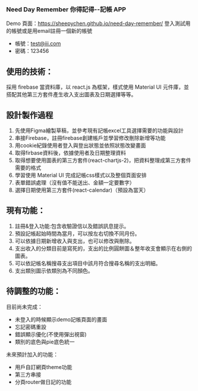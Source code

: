 ### Need Day Remember 你得記得--記帳 APP

Demo 頁面：https://sheepychen.github.io/need-day-remember/
登入測試用的帳號或是用email註冊一個新的帳號
- 帳號：test@iii.com
- 密碼：123456

## 使用的技術：

採用 firebase 當資料庫，以 react.js 為框架，樣式使用 Material UI 元件庫，並搭配其他第三方套件產生收入支出圖表及日期選擇等等。

## 設計製作過程

1. 先使用Figma繪製草稿，並參考現有記帳excel工具選擇需要的功能與設計
2. 串接Firebase，註冊firebase創建帳戶並學習修改刪除新增等功能
3. 用cookie紀錄使用者登入與登出狀態並依照狀態改變畫面
4. 取得firbase資料後，依據使用者及日期整理資料
5. 取得想要使用圖表的第三方套件(react-chartjs-2)，把資料整理成第三方套件需要的格式
6. 學習使用 Material UI 完成記帳css樣式以及整個頁面安排
7. 表單錯誤處理（沒有值不能送出、金額一定要數字）
8. 選擇日期使用第三方套件(react-calendar)（預設為當天）

## 現有功能：

1. 註冊&登入功能:包含收驗證信以及錯誤訊息提示。
2. 預設記帳起始時間為當月，可以按左右切換不同月份。
3. 可以依據日期新增收入與支出，也可以修改與刪除。
4. 支出收入的分類目前是寫死的，支出的比例圓餅圖＆整年收支會顯示在右側的圖表。
5. 可以依記帳名稱搜尋支出項目中該月符合搜尋名稱的支出明細。
6. 支出類別圖示依類別為不同顏色。

## 待調整的功能：

目前尚未完成：
- 未登入的時候顯示demo記帳頁面的畫面
- 忘記密碼重設
- 錯誤顯示優化(不使用彈出視窗)
- 類別的底色與pie底色統一

未來預計加入的功能：
- 用戶自訂網頁theme功能
- 第三方串接
- 分頁router做日記的功能

